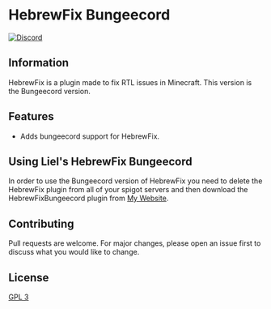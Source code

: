 # HebrewFix Bungeecord

[![Discord](https://img.shields.io/discord/416652224505184276?color=%235865F2&label=Join%20My%20Discord)](https://discord.gg/NzgBrqR)

## Information
HebrewFix is a plugin made to fix RTL issues in Minecraft. This version is the Bungeecord version.

## Features
* Adds bungeecord support for HebrewFix.

## Using Liel's HebrewFix Bungeecord
In order to use the Bungeecord version of HebrewFix you need to delete the HebrewFix plugin from all of your spigot servers and then download the HebrewFixBungeecord plugin from [My Website](https://lielamar.com/other/HebrewFixBungeecord.jar).

## Contributing
Pull requests are welcome. For major changes, please open an issue first to discuss what you would like to change.

## License
[GPL 3](https://choosealicense.com/licenses/agpl-3.0/)
